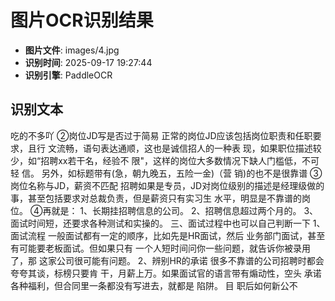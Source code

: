 # 图片OCR识别结果

- **图片文件**: images/4.jpg
- **识别时间**: 2025-09-17 19:27:44
- **识别引擎**: PaddleOCR

## 识别文本

吃的不多吖
②岗位JD写是否过于简易
正常的岗位JD应该包括岗位职责和任职要求，且行
文流畅，语句表达通顺，这也是诚信招人的一种表
现，如果职位描述较少，如“招聘xx若干名，经验不
限"，这样的岗位大多数情况下缺人门槛低，不可轻
信。
另外，如标题带有(急，朝九晚五，五险一金)（营
销)的也不是很靠谱
③
岗位名称与JD，薪资不匹配
招聘如果是专员，JD对岗位级别的描述是经理级做的
事，甚至包括要求对总裁负责，但是薪资只有实习生
水平，明显是不靠谱的岗位。
④再就是：
1、长期挂招聘信息的公司。
2、招聘信息超过两个月的。
3、面试时间短，还要求各种测试和实操的。
三、面试过程中也可以自己判断一下
1、面试流程
一般面试都有一定的顺序，比如先是HR面试，然后
业务部门面试，甚至有可能要老板面试。但如果只有
一个人短时间问你一些问题，就告诉你被录用了，那
这家公司很可能有问题。
2、辨别HR的承诺
很多不靠谱的公司招聘时都会夸夸其谈，标榜只要肯
干，月薪上万。如果面试官的语言带有煽动性，空头
承诺各种福利，但合同里一条都没有写进去，就都是
陷阱。
目
职后如何新公不
